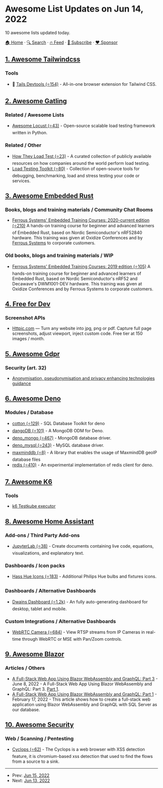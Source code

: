 # Awesome List Updates on Jun 14, 2022

10 awesome lists updated today.

[🏠 Home](/README.md) · [🔍 Search](https://www.trackawesomelist.com/search/) · [🔥 Feed](https://www.trackawesomelist.com/rss.xml) · [📮 Subscribe](https://trackawesomelist.us17.list-manage.com/subscribe?u=d2f0117aa829c83a63ec63c2f&id=36a103854c) · [❤️  Sponsor](https://github.com/sponsors/theowenyoung)



## [1. Awesome Tailwindcss](/content/aniftyco/awesome-tailwindcss/README.md)

### Tools

*   💼 [Tails Devtools (⭐154)](https://github.com/vechai/tails-devtools) - All-in-one browser extension for Tailwind CSS.

## [2. Awesome Gatling](/content/aliesbelik/awesome-gatling/README.md)

### Related / Awesome Lists

*   [Awesome Locust (⭐43)](https://github.com/aliesbelik/awesome-locust) - Open-source scalable load testing framework written in Python.

### Related / Other

*   [How They Load Test (⭐23)](https://github.com/aliesbelik/how-they-load) - A curated collection of publicly available resources on how companies around the world perform load testing.
*   [Load Testing Toolkit (⭐80)](https://github.com/aliesbelik/load-testing-toolkit) - Collection of open-source tools for debugging, benchmarking, load and stress testing your code or services.

## [3. Awesome Embedded Rust](/content/rust-embedded/awesome-embedded-rust/README.md)

### Books, blogs and training materials / Community Chat Rooms

*   [Ferrous Systems' Embedded Training Courses: 2020-current edition (⭐210)](https://github.com/ferrous-systems/embedded-trainings-2020) A hands-on training course for beginner and advanced learners of Embedded Rust, based on Nordic Semiconductor's nRF52840 hardware. This training was given at Oxidize Conferences and by [Ferrous Systems](https://ferrous-systems.com) to corporate customers.

### Old books, blogs and training materials / WIP

*   [Ferrous Systems' Embedded Training Courses: 2019 edition (⭐105)](https://github.com/ferrous-systems/embedded-trainings/) A hands-on training course for beginner and advanced learners of Embedded Rust, based on Nordic Semiconductor's nRF52 and Decawave's DWM1001-DEV hardware. This training was given at Oxidize Conferences and by Ferrous Systems to corporate customers.

## [4. Free for Dev](/content/ripienaar/free-for-dev/README.md)

### Screenshot APIs

*   [Httpic.com](https://httpic.com) — Turn any website into jpg, png or pdf. Capture full page screenshots, adjust viewport, inject custom code. Free tier at 150 images / month.

## [5. Awesome Gdpr](/content/bakke92/awesome-gdpr/README.md)

### Security (art. 32)

*   [Anonymisation, pseudonymisation and privacy enhancing technologies guidance](https://ico.org.uk/about-the-ico/ico-and-stakeholder-consultations/ico-call-for-views-anonymisation-pseudonymisation-and-privacy-enhancing-technologies-guidance/)

## [6. Awesome Deno](/content/denolib/awesome-deno/README.md)

### Modules / Database

*   [cotton (⭐129)](https://github.com/rahmanfadhil/cotton) - SQL Database Toolkit for deno
*   [dangoDB (⭐101)](https://github.com/oslabs-beta/dangoDB) - A MongoDB ODM for Deno.
*   [deno\_mongo (⭐467)](https://github.com/denodrivers/deno_mongo) - MongoDB database driver.
*   [deno\_mysql (⭐243)](https://github.com/denodrivers/mysql) - MySQL database driver.
*   [maxminddb (⭐8)](https://github.com/josh-hemphill/maxminddb-deno) - A library that enables the usage of MaxmindDB geoIP database files
*   [redis (⭐410)](https://github.com/denodrivers/redis) - An experimental implementation of redis client for deno.

## [7. Awesome K6](/content/grafana/awesome-k6/README.md)

### Tools

*   [k6 Testkube executor](https://kubeshop.github.io/testkube/executor-k6/)

## [8. Awesome Home Assistant](/content/frenck/awesome-home-assistant/README.md)

### Add-ons / Third Party Add-ons

*   [JupyterLab (⭐38)](https://github.com/hassio-addons/addon-jupyterlab) - Create documents containing live code, equations, visualizations, and explanatory text.

### Dashboards / Icon packs

*   [Hass Hue Icons (⭐183)](https://github.com/arallsopp/hass-hue-icons) - Additional Philips Hue bulbs and fixtures icons.

### Dashboards / Alternative Dashboards

*   [Dwains Dashboard (⭐1.2k)](https://github.com/dwainscheeren/dwains-lovelace-dashboard) - An fully auto-generating dashboard for desktop, tablet and mobile.

### Custom Integrations / Alternative Dashboards

*   [WebRTC Camera (⭐684)](https://github.com/AlexxIT/WebRTC) - View RTSP streams from IP Cameras in real-time through WebRTC or MSE with Pan/Zoom controls.

## [9. Awesome Blazor](/content/AdrienTorris/awesome-blazor/README.md)

### Articles / Others

*   [A Full-Stack Web App Using Blazor WebAssembly and GraphQL: Part 3](https://www.syncfusion.com/blogs/post/a-full-stack-web-app-using-blazor-webassembly-and-graphql-part-3.aspx) - June 8, 2022 - A Full-Stack Web App Using Blazor WebAssembly and GraphQL: Part 3. [Part 1](https://www.syncfusion.com/blogs/post/a-full-stack-web-app-using-blazor-webassembly-and-graphql-part-1.aspx).
*   [A Full-Stack Web App Using Blazor WebAssembly and GraphQL: Part 1](https://www.syncfusion.com/blogs/post/a-full-stack-web-app-using-blazor-webassembly-and-graphql-part-1.aspx) - February 17, 2022 - This article shows how to create a full-stack web application using Blazor WebAssembly and GraphQL with SQL Server as our database.

## [10. Awesome Security](/content/sbilly/awesome-security/README.md)

### Web / Scanning / Pentesting

*   [Cyclops (⭐62)](https://github.com/v8blink/Chromium-based-XSS-Taint-Tracking) - The Cyclops is a web browser with XSS detection feature, it is chromium-based xss detection that used to find the flows from a source to a sink.

---

- Prev: [Jun 15, 2022](/content/2022/06/15/README.md)
- Next: [Jun 13, 2022](/content/2022/06/13/README.md)